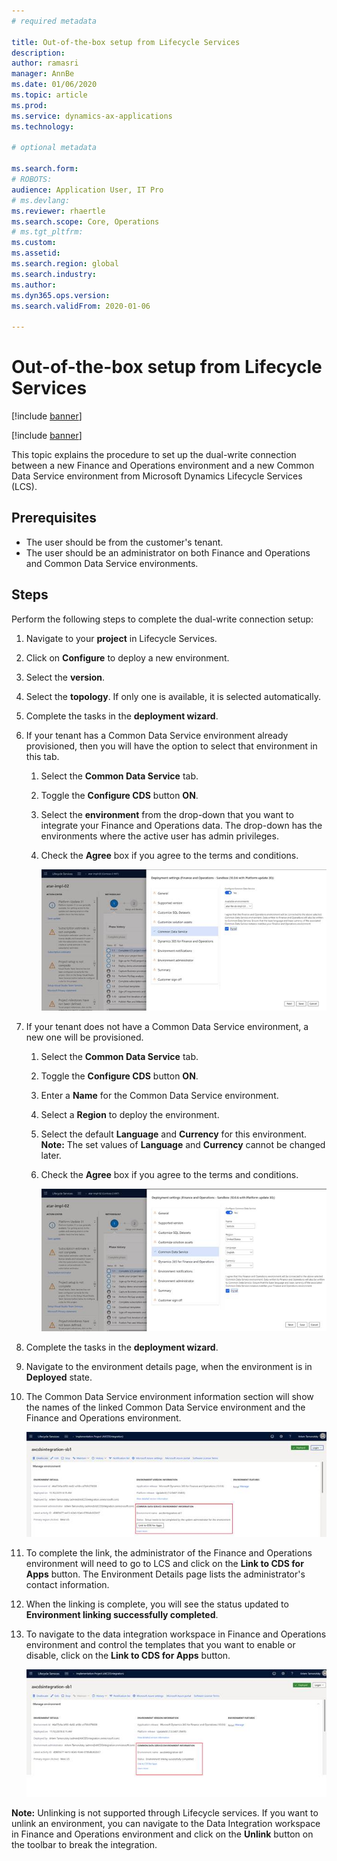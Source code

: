 ```yaml
---
# required metadata

title: Out-of-the-box setup from Lifecycle Services
description: 
author: ramasri
manager: AnnBe
ms.date: 01/06/2020
ms.topic: article
ms.prod: 
ms.service: dynamics-ax-applications
ms.technology: 

# optional metadata

ms.search.form: 
# ROBOTS: 
audience: Application User, IT Pro
# ms.devlang: 
ms.reviewer: rhaertle
ms.search.scope: Core, Operations
# ms.tgt_pltfrm: 
ms.custom: 
ms.assetid: 
ms.search.region: global
ms.search.industry: 
ms.author: 
ms.dyn365.ops.version: 
ms.search.validFrom: 2020-01-06

---
```


# Out-of-the-box setup from Lifecycle Services

[!include [banner](../../includes/banner.md)]

[!include [banner](../../includes/preview-banner.md)]

This topic explains the procedure to set up the dual-write connection between a new Finance and Operations environment and a new Common Data Service environment from Microsoft Dynamics Lifecycle Services (LCS).

## Prerequisites

- The user should be from the customer's tenant.
- The user should be an administrator on both Finance and Operations and Common Data Service environments.

## Steps

Perform the following steps to complete the dual-write connection setup:
1. Navigate to your **project** in Lifecycle Services.
2. Click on **Configure** to deploy a new environment.
3. Select the **version**. 
4. Select the **topology**. If only one is available, it is selected automatically.
5. Complete the tasks in the **deployment wizard**. 
6. If your tenant has a Common Data Service environment already provisioned, then you will have the option to select that environment in this tab. 
    1. Select the **Common Data Service** tab.
    2. Toggle the **Configure CDS** button **ON**.
    3. Select the **environment** from the drop-down that you want to integrate your Finance and Operations data. The drop-down has the environments where the active user has admin privileges.
    4. Check the **Agree** box if you agree to the terms and conditions.
    
        ![](../dual-write/media/dual_write_setup_002[1].jpg)
        
7. If your tenant does not have a Common Data Service environment, a new one will be provisioned.
    1. Select the **Common Data Service** tab.
    2. Toggle the **Configure CDS** button **ON**.
    3. Enter a **Name** for the Common Data Service environment.
    4. Select a **Region** to deploy the environment.
    5. Select the default **Language** and **Currency** for this environment. **Note:** The set values of **Language** and **Currency** cannot be changed later.
    6. Check the **Agree** box if you agree to the terms and conditions.
    
        ![](../dual-write/media/dual_write_setup_003[1].jpg)
        
8. Complete the tasks in the **deployment wizard**. 

9. Navigate to the environment details page, when the environment is in **Deployed** state.
10. The Common Data Service environment information section will show the names of the linked Common Data Service environment and the Finance and Operations environment.

    ![](../dual-write/media/dual_write_setup_004[1].jpg)
    
11. To complete the link, the administrator of the Finance and Operations environment will need to go to LCS and click on the **Link to CDS for Apps** button. The Environment Details page lists the administrator's contact information.
12. When the linking is complete, you will see the status updated to **Environment linking successfully completed**.
13. To navigate to the data integration workspace in Finance and Operations environment and control the templates that you want to enable or disable, click on the **Link to CDS for Apps** button.    

    ![](../dual-write/media/dual_write_setup_005[1].jpg)
    
**Note:** Unlinking is not supported through Lifecycle services. If you want to unlink an environment, you can navigate to the Data Integration workspace in Finance and Operations environment and click on the **Unlink** button on the toolbar to break the integration.


